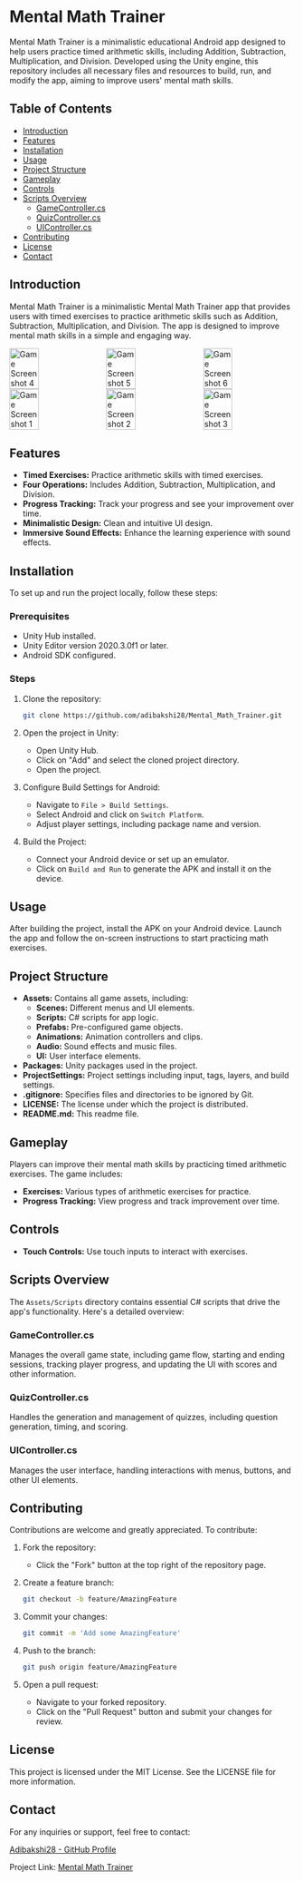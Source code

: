 # Mental Math Trainer

Mental Math Trainer is a minimalistic educational Android app designed to help users practice timed arithmetic skills, including Addition, Subtraction, Multiplication, and Division. Developed using the Unity engine, this repository includes all necessary files and resources to build, run, and modify the app, aiming to improve users' mental math skills.

## Table of Contents
- [Introduction](#introduction)
- [Features](#features)
- [Installation](#installation)
- [Usage](#usage)
- [Project Structure](#project-structure)
- [Gameplay](#gameplay)
- [Controls](#controls)
- [Scripts Overview](#scripts-overview)
  - [GameController.cs](#gamecontrollercs)
  - [QuizController.cs](#quizcontrollercs)
  - [UIController.cs](#uicontrollercs)
- [Contributing](#contributing)
- [License](#license)
- [Contact](#contact)

## Introduction

Mental Math Trainer is a minimalistic Mental Math Trainer app that provides users with timed exercises to practice arithmetic skills such as Addition, Subtraction, Multiplication, and Division. The app is designed to improve mental math skills in a simple and engaging way.


<div style="display: flex; justify-content: space-between;">
  <img src="Game%20Screenshot/MT%20(4).jpeg" alt="Game Screenshot 4" style="width: 32%;">
  <img src="Game%20Screenshot/MT%20(5).jpeg" alt="Game Screenshot 5" style="width: 32%;">
  <img src="Game%20Screenshot/MT%20(6).jpeg" alt="Game Screenshot 6" style="width: 32%;">
</div>


<div style="display: flex; justify-content: space-between;">
  <img src="Game%20Screenshot/MT%20(1).jpeg" alt="Game Screenshot 1" style="width: 32%;">
  <img src="Game%20Screenshot/MT%20(2).jpeg" alt="Game Screenshot 2" style="width: 32%;">
  <img src="Game%20Screenshot/MT%20(3).jpeg" alt="Game Screenshot 3" style="width: 32%;">
</div>

## Features

- **Timed Exercises:** Practice arithmetic skills with timed exercises.
- **Four Operations:** Includes Addition, Subtraction, Multiplication, and Division.
- **Progress Tracking:** Track your progress and see your improvement over time.
- **Minimalistic Design:** Clean and intuitive UI design.
- **Immersive Sound Effects:** Enhance the learning experience with sound effects.

## Installation

To set up and run the project locally, follow these steps:

### Prerequisites

- Unity Hub installed.
- Unity Editor version 2020.3.0f1 or later.
- Android SDK configured.

### Steps

1. Clone the repository:

    ```sh
    git clone https://github.com/adibakshi28/Mental_Math_Trainer.git
    ```

2. Open the project in Unity:
    - Open Unity Hub.
    - Click on "Add" and select the cloned project directory.
    - Open the project.

3. Configure Build Settings for Android:
    - Navigate to `File > Build Settings`.
    - Select Android and click on `Switch Platform`.
    - Adjust player settings, including package name and version.

4. Build the Project:
    - Connect your Android device or set up an emulator.
    - Click on `Build and Run` to generate the APK and install it on the device.

## Usage

After building the project, install the APK on your Android device. Launch the app and follow the on-screen instructions to start practicing math exercises.

## Project Structure

- **Assets:** Contains all game assets, including:
    - **Scenes:** Different menus and UI elements.
    - **Scripts:** C# scripts for app logic.
    - **Prefabs:** Pre-configured game objects.
    - **Animations:** Animation controllers and clips.
    - **Audio:** Sound effects and music files.
    - **UI:** User interface elements.
- **Packages:** Unity packages used in the project.
- **ProjectSettings:** Project settings including input, tags, layers, and build settings.
- **.gitignore:** Specifies files and directories to be ignored by Git.
- **LICENSE:** The license under which the project is distributed.
- **README.md:** This readme file.

## Gameplay

Players can improve their mental math skills by practicing timed arithmetic exercises. The game includes:

- **Exercises:** Various types of arithmetic exercises for practice.
- **Progress Tracking:** View progress and track improvement over time.

## Controls

- **Touch Controls:** Use touch inputs to interact with exercises.

## Scripts Overview

The `Assets/Scripts` directory contains essential C# scripts that drive the app's functionality. Here's a detailed overview:

### GameController.cs

Manages the overall game state, including game flow, starting and ending sessions, tracking player progress, and updating the UI with scores and other information.

### QuizController.cs

Handles the generation and management of quizzes, including question generation, timing, and scoring.

### UIController.cs

Manages the user interface, handling interactions with menus, buttons, and other UI elements.

## Contributing

Contributions are welcome and greatly appreciated. To contribute:

1. Fork the repository:
    - Click the "Fork" button at the top right of the repository page.

2. Create a feature branch:

    ```sh
    git checkout -b feature/AmazingFeature
    ```

3. Commit your changes:

    ```sh
    git commit -m 'Add some AmazingFeature'
    ```

4. Push to the branch:

    ```sh
    git push origin feature/AmazingFeature
    ```

5. Open a pull request:
    - Navigate to your forked repository.
    - Click on the "Pull Request" button and submit your changes for review.

## License

This project is licensed under the MIT License. See the LICENSE file for more information.

## Contact

For any inquiries or support, feel free to contact:

[Adibakshi28 - GitHub Profile](https://github.com/adibakshi28)

Project Link: [Mental Math Trainer](https://github.com/adibakshi28/Mental_Math_Trainer)
